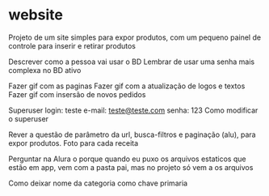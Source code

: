 # website

Projeto de um site simples para expor produtos, com um pequeno painel de controle para inserir e retirar produtos

Descrever como a pessoa vai usar o BD
Lembrar de usar uma senha mais complexa no BD ativo

Fazer gif com  as paginas
Fazer gif com a atualização de logos e textos
Fazer gif com insersão de novos pedidos

Superuser
login: teste
e-mail: teste@teste.com
senha: 123
Como modificar o superuser

Rever a questão de parâmetro da url, busca-filtros e paginação (alu), para expor produtos. Foto para cada receita

Perguntar na Alura o porque quando eu puxo os arquivos estaticos que estão em app, vem com a pasta pai, mas no projeto só vem a os arquivos

Como deixar nome da categoria como chave primaria